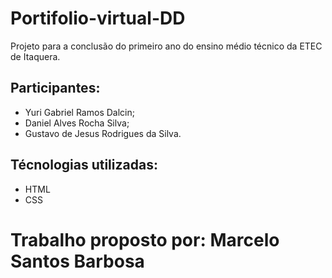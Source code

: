 # Portifolio-virtual-DD
Projeto para a conclusão do primeiro ano do ensino médio técnico da ETEC de Itaquera.

## Participantes:
- Yuri Gabriel Ramos Dalcin;
- Daniel Alves Rocha Silva;
- Gustavo de Jesus Rodrigues da Silva.

## Técnologias utilizadas:
- HTML
- CSS

# Trabalho proposto por: Marcelo Santos Barbosa
